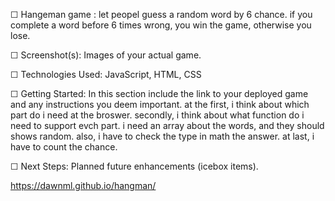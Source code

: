 ☐ Hangeman game : let peopel guess a random word by 6 chance. if you complete a word before 6 times wrong, you win the game, otherwise you lose. 

☐ Screenshot(s): Images of your actual game. 


☐ Technologies Used: JavaScript, HTML, CSS


☐ Getting Started: In this section include the link to your deployed game and any instructions you deem important. 
 at the first, i think about which part do i need at the broswer. secondly, i think about what function do i need to support evch part. i need an array about the words, and they should shows random. also, i have to check the type in math the answer. at last, i have to count the chance.

☐ Next Steps: Planned future enhancements (icebox items).


https://dawnml.github.io/hangman/
